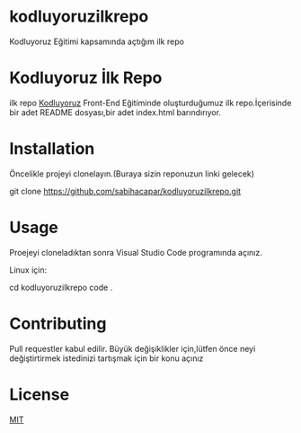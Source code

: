 # kodluyoruzilkrepo
Kodluyoruz Eğitimi kapsamında açtığım ilk repo


# Kodluyoruz İlk Repo

ilk repo [Kodluyoruz](http://google.com) Front-End Eğitiminde oluşturduğumuz ilk repo.İçerisinde bir adet README dosyası,bir adet index.html barındırıyor.

# Installation
 Öncelikle projeyi clonelayın.(Buraya sizin reponuzun linki gelecek)

 git clone https://github.com/sabihacapar/kodluyoruzilkrepo.git

 # Usage 
 Proejeyi cloneladıktan sonra Visual Studio Code programında açınız.

 Linux için:

 cd kodluyoruzilkrepo
 code .

 # Contributing

 Pull requestler kabul edilir. Büyük değişiklikler için,lütfen önce neyi değiştirtirmek istedinizi tartışmak için bir konu açınız

 # License

 [MIT](http://google.com)
 